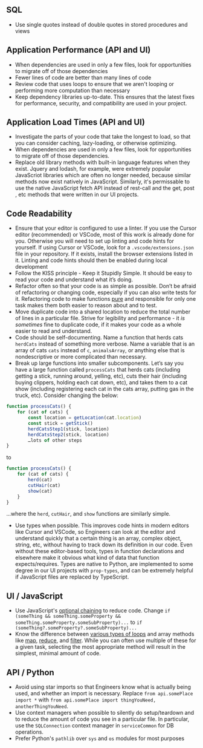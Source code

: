 ## SQL

- Use single quotes instead of double quotes in stored procedures and views

## Application Performance (API and UI)

- When dependencies are used in only a few files, look for opportunities to migrate off of those dependencies
- Fewer lines of code are better than many lines of code
- Review code that uses loops to ensure that we aren't looping or performing more computation than necessary
- Keep dependency libraries up-to-date. This ensures that the latest fixes for performance, security, and compatibility are used in your project.

## Application Load Times (API and UI)

- Investigate the parts of your code that take the longest to load, so that you can consider caching, lazy-loading, or otherwise optimizing.
- When dependencies are used in only a few files, look for opportunities to migrate off of those dependencies.
- Replace old library methods with built-in language features when they exist. Jquery and lodash, for example, were extremely popular JavaScriot libraries which are often no longer needed, because similar methods now exist natively in JavaScript. Similarly, it's permissable to use the native JavaScript fetch API instead of rest-call and the get, post , etc methods that were written in our UI projects.

## Code Readability

- Ensure that your editor is configured to use a linter. If you use the Cursor editor (recommended) or VSCode, most of this work is already done for you. Otherwise you will need to set up linting and code hints for yourself. If using Cursor or VSCode, look for a `.vscode/extensions.json` file in your repository. If it exists, install the browser extensions listed in it. Linting and code hints should then be enabled during local development
- Follow the KISS principle - Keep it Stupidly Simple. It should be easy to read your code and understand what it’s doing.
- Refactor often so that your code is as simple as possible. Don’t be afraid of refactoring or changing code, especially if you can also write tests for it. Refactoring code to make functions [pure](https://medium.com/javascript-scene/master-the-javascript-interview-what-is-a-pure-function-d1c076bec976) and responsible for only one task makes them both easier to reason about and to test.
- Move duplicate code into a shared location to reduce the total number of lines in a particular file. Strive for legibility and performance - it _is sometimes_ fine to duplicate code, if it makes your code as a whole easier to read and understand.
- Code should be self-documenting. Name a function that herds cats `herdCats` instead of something more verbose. Name a variable that is an array of cats `cats` instead of `c`, `animalsArray`, or anything else that is nondescriptive or more complicated than necessary.
- Break up large functions into smaller subcomponents. Let’s say you have a large function called `processCats` that herds cats (including getting a stick, running around, yelling, etc), cuts their hair (including buying clippers, holding each cat down, etc), and takes them to a cat show (including registering each cat in the cats array, putting gas in the truck, etc). Consider changing the below:

```javascript 
function processCats() {
    for (cat of cats) {
        const location = getLocation(cat.location)
        const stick = getStick()
        herdCatsStep1(stick, location)
        herdCatsStep2(stick, location)
        …lots of other steps
}
```
to
```javascript
function processCats() {
    for (cat of cats) {
        herd(cat)
        cutHair(cat)
        show(cat)
    }
}
```
...where the `herd`, `cutHair`, and `show` functions are similarly simple.
- Use types when possible. This improves code hints in modern editors like Cursor and VSCode, so Engineers can look at the editor and understand quickly that a certain thing is an array, complex object, string, etc, without having to track down its definition in our code. Even without these editor-based tools, types in function declarations and elsewhere make it obvious what kind of data that function expects/requires. Types are native to Python, are implemented to some degree in our UI projects with `prop-types`, and can be extremely helpful if JavaScript files are replaced by TypeScript.

## UI / JavaScript

- Use JavaScript's [optional chaining](https://developer.mozilla.org/en-US/docs/Web/JavaScript/Reference/Operators/Optional_chaining) to reduce code. Change `if (someThing && someThing.someProperty && someThing.someProperty.someSubProperty)...` to `if (someThing?.someProperty?.someSubProperty)...`
- Know the difference between [various types of loops](https://medium.com/@julienetienne/different-types-of-arrays-in-javascript-and-when-to-use-them-77f7843b71de) and array methods like [map](https://developer.mozilla.org/en-US/docs/Web/JavaScript/Reference/Global_Objects/Map), [reduce](https://developer.mozilla.org/en-US/docs/Web/JavaScript/Reference/Global_Objects/Array/reduce), and [filter](https://developer.mozilla.org/en-US/docs/Web/JavaScript/Reference/Global_Objects/Array/filter). While you can often use multiple of these for a given task, selecting the most appropriate method will result in the simplest, minimal amount of code.

## API / Python

- Avoid using star imports so that Engineers know what is actually being used, and whether an import is necessary. Replace `from api.somePlace import *` with `from api.somePlace import thingYouNeed, anotherThingYouNeed`. 
- Use context managers when possible to silently do setup/teardown and to reduce the amount of code you see in a particular file. In particular, use the `SQLConnection` context manager in `serviceCommon` for DB operations.
- Prefer Python's `pathlib` over `sys` and `os` modules for most purposes




